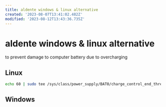 ```yaml
---
title: aldente windows & linux alternative
created: '2023-08-07T13:41:02.482Z'
modified: '2023-08-12T13:43:36.735Z'
---
```


# aldente windows & linux alternative

to prevent damage to computer battery due to overcharging

## Linux

```bash
echo 60 | sudo tee /sys/class/power_supply/BAT0/charge_control_end_threshold
```

## Windows
